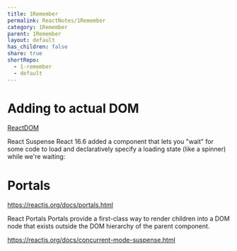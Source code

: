 ```yaml
---
title: 1Remember
permalink: ReactNotes/1Remember
category: 1Remember
parent: 1Remember
layout: default
has_children: false
share: true
shortRepo:
  - 1-remember
  - default          
---
```


# Adding to actual DOM

[ReactDOM](https://reactjs.org/blog/2015/10/01/react-render-and-top-level-api.html)

React Suspense React 16.6 added a <Suspense> component that lets you
"wait" for some code to load and declaratively specify a loading state
(like a spinner) while we're waiting:

# Portals

<https://reactjs.org/docs/portals.html>

React Portals Portals provide a first-class way to render children
into a DOM node that exists outside the DOM hierarchy of the parent
component.

<https://reactjs.org/docs/concurrent-mode-suspense.html>


<markdown-html>